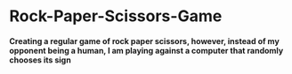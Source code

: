 # Rock-Paper-Scissors-Game
#### Creating a regular game of rock paper scissors, however, instead of my opponent being a human, I am playing against a computer that randomly chooses its sign
